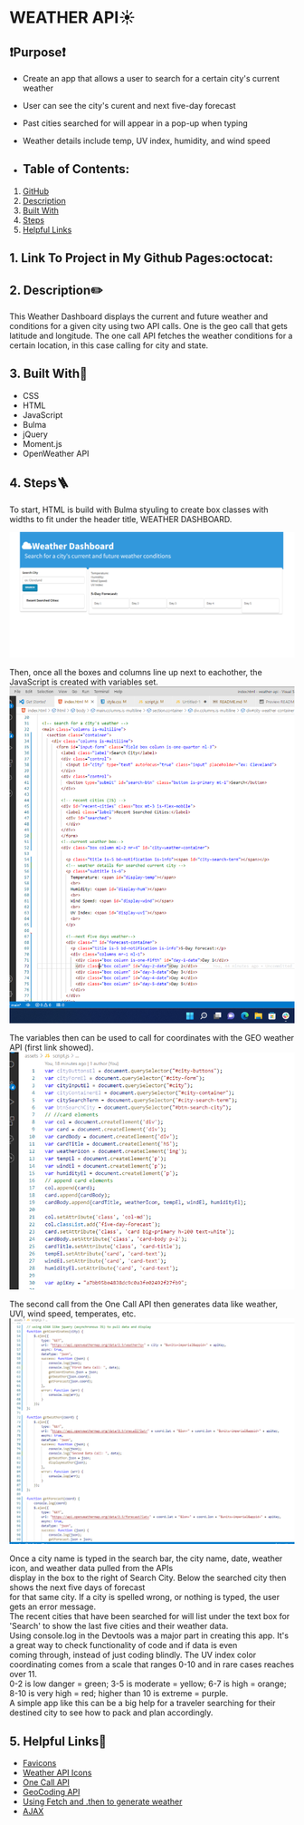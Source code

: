 
# WEATHER API:sunny:

## ❗Purpose❗
 * Create an app that allows a user to search for a certain city's current weather
 * User can see the city's curent and next five-day forecast
 * Past cities searched for will appear in a pop-up when typing
 * Weather details include temp, UV index, humidity, and wind speed


 *   ## Table of Contents:
1. [ GitHub ](#link-to-my-page)
2. [ Description ](#desc)
3. [ Built With ](#built-with)
4. [ Steps ](#steps)
5. [ Helpful Links ](#help)

 <a name="link-to-my-page"></a>
 ## 1. Link To Project in My Github Pages:octocat:


<a name="desc"></a>
## 2. Description✏️
This Weather Dashboard displays the current and future weather and conditions for a given city using two API calls. One is the geo call that gets latitude and longitude. The one call API fetches the weather conditions for a certain location, in this case calling for city and state.  

<a name="built-with"></a>
## 3. Built With🔨
 * CSS
 * HTML
 * JavaScript
 * Bulma
 * jQuery
 * Moment.js
 * OpenWeather API
  
<a name="steps"></a>
 ## 4. Steps:ladder:
  To start, HTML is build with Bulma styuling to create box classes with widths to fit under the header title, WEATHER DASHBOARD. <br>
  
  ![Beginning page of Weather API dashboard](assets/dashboard-start.png)

  Then, once all the boxes and columns line up next to eachother, the JavaScript is created with variables set. <br>
  ![HTML with BULMA styling](assets/HTML-bulma.png)

  The variables then can be used to call for coordinates with the GEO weather API (first link showed). <br>
  ![JS variables](assets/JS-variables.png)

  The second call from the One Call API then generates data like weather, UVI, wind speed, temperates, etc. <br>
  ![API calls to fetch data for coordinates, then to display weather data and future forecast](assets/API-calls.png)

  Once a city name is typed in the search bar, the city name, date, weather icon, and weather data pulled from the APIs <br>
   display in the box to the right of Search City. Below the searched city then shows the next five days of forecast <br>
   for that same city. If a city is spelled wrong, or nothing is typed, the user gets an error message. <br>
   The recent cities that have been searched for will list under the text box for 'Search' to show the last five cities and their weather data.<br>
 Using console.log in the Devtools was a major part in creating this app. It's a great way to check functionality of code and if data is even <br>
 coming through, instead of just coding blindly. 
 The UV index color coordinating comes from a scale that ranges 0-10 and in rare cases reaches over 11. <Br>
  0-2 is low danger = green; 3-5 is moderate = yellow; 6-7 is high = orange; 8-10 is very high = red; higher than 10 is extreme = purple.<br>
  A simple app like this can be a big help for a traveler searching for their destined city to see how to pack and plan accordingly.

 <a name="help"></a>
  ## 5. Helpful Links:link:

* [Favicons](https://www.w3schools.com/howto/howto_html_favicon.asp)
* [Weather API Icons](https://openweathermap.org/weather-conditions)
* [One Call API](https://openweathermap.org/api)
* [GeoCoding API](https://openweathermap.org/api/geocoding-api)
* [Using Fetch and .then to generate weather](https://www.visualcrossing.com/resources/documentation/weather-api/how-to-load-weather-data-in-javascript/)
* [AJAX](https://www.w3schools.com/whatis/whatis_ajax.asp)

